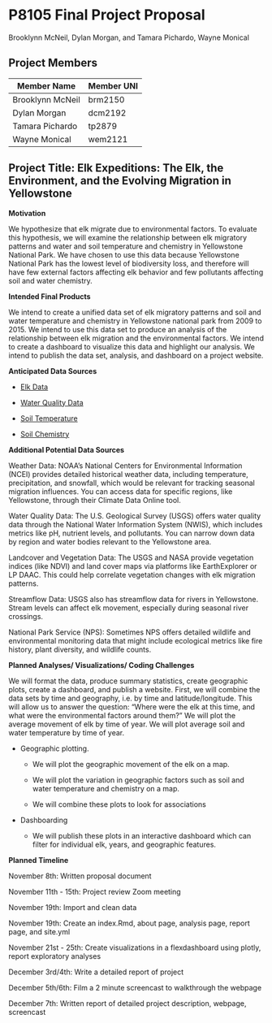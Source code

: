 P8105 Final Project Proposal
================
Brooklynn McNeil, Dylan Morgan, and Tamara Pichardo, Wayne Monical

## Project Members

| Member Name      | Member UNI |
|------------------|------------|
| Brooklynn McNeil | brm2150    |
| Dylan Morgan     | dcm2192    |
| Tamara Pichardo  | tp2879     |
| Wayne Monical    | wem2121    |

## **Project Title**: Elk Expeditions: The Elk, the Environment, and the Evolving Migration in Yellowstone

**Motivation**

We hypothesize that elk migrate due to environmental factors. To
evaluate this hypothesis, we will examine the relationship between elk
migratory patterns and water and soil temperature and chemistry in
Yellowstone National Park. We have chosen to use this data because
Yellowstone National Park has the lowest level of biodiversity loss, and
therefore will have few external factors affecting elk behavior and few
pollutants affecting soil and water chemistry. 

**Intended Final Products**

We intend to create a unified data set of elk migratory patterns and
soil and water temperature and chemistry in Yellowstone national park
from 2009 to 2015. We intend to use this data set to produce an analysis
of the relationship between elk migration and the environmental factors.
We intend to create a dashboard to visualize this data and highlight our
analysis. We intend to publish the data set, analysis, and dashboard on
a project website.

**Anticipated Data Sources**

- [Elk
  Data](https://www.usgs.gov/data/elk-gps-collar-data-national-elk-refuge-2006-2015)

<!-- -->

- [Water Quality
  Data](https://catalog.data.gov/dataset/greater-yellowstone-network-published-water-quality-data-through-2023-from-the-bicawq01-g-)

<!-- -->

- [Soil
  Temperature](https://catalog.data.gov/dataset/global-observation-research-initiative-in-alpine-environments-gloria-soil-temperature-2008)

<!-- -->

- [Soil
  Chemistry](https://catalog.data.gov/dataset/global-observation-research-initiative-in-alpine-environments-gloria-soil-chemistry-d-2009)

**Additional Potential Data Sources**

Weather Data: NOAA’s National Centers for Environmental Information
(NCEI) provides detailed historical weather data, including temperature,
precipitation, and snowfall, which would be relevant for tracking
seasonal migration influences. You can access data for specific regions,
like Yellowstone, through their Climate Data Online tool.

Water Quality Data: The U.S. Geological Survey (USGS) offers water
quality data through the National Water Information System (NWIS), which
includes metrics like pH, nutrient levels, and pollutants. You can
narrow down data by region and water bodies relevant to the Yellowstone
area.

Landcover and Vegetation Data: The USGS and NASA provide vegetation
indices (like NDVI) and land cover maps via platforms like EarthExplorer
or LP DAAC. This could help correlate vegetation changes with elk
migration patterns.

Streamflow Data: USGS also has streamflow data for rivers in
Yellowstone. Stream levels can affect elk movement, especially during
seasonal river crossings.

National Park Service (NPS): Sometimes NPS offers detailed wildlife and
environmental monitoring data that might include ecological metrics like
fire history, plant diversity, and wildlife counts.

**Planned Analyses/ Visualizations/ Coding Challenges**

We will format the data, produce summary statistics, create geographic
plots, create a dashboard, and publish a website. First, we will combine
the data sets by time and geography, i.e. by time and
latitude/longitude. This will allow us to answer the question: “Where
were the elk at this time, and what were the environmental factors
around them?” We will plot the average movement of elk by time of year.
We will plot average soil and water temperature by time of year. 

- Geographic plotting. 

  - We will plot the geographic movement of the elk on a map.

  - We will plot the variation in geographic factors such as soil and
    water temperature and chemistry on a map.

  - We will combine these plots to look for associations

<!-- -->

- Dashboarding

  - We will publish these plots in an interactive dashboard which can
    filter for individual elk, years, and geographic features.

**Planned Timeline**

November 8th: Written proposal document

November 11th - 15th: Project review Zoom meeting

November 19th: Import and clean data 

November 19th: Create an index.Rmd, about page, analysis page, report
page, and site.yml

November 21st - 25th: Create visualizations in a flexdashboard using
plotly, report exploratory analyses

December 3rd/4th: Write a detailed report of project

December 5th/6th: Film a 2 minute screencast to walkthrough the webpage

December 7th: Written report of detailed project description, webpage,
screencast
